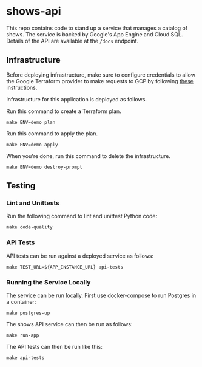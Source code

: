 # shows-api

This repo contains code to stand up a service that manages a catalog of shows. The service is backed by Google's App 
Engine and Cloud SQL. Details of the API are available at the `/docs` endpoint.

## Infrastructure

Before deploying infrastructure, make sure to configure credentials to allow the Google Terraform provider to make
requests to GCP by following [these](https://registry.terraform.io/providers/hashicorp/google/latest/docs/guides/getting_started#adding-credentials)
instructions.

Infrastructure for this application is deployed as follows.

Run this command to create a Terraform plan.
```
make ENV=demo plan
```

Run this command to apply the plan.
```
make ENV=demo apply
```

When you're done, run this command to delete the infrastructure.
```
make ENV=demo destroy-prompt
```

## Testing

### Lint and Unittests

Run the following command to lint and unittest Python code:
```
make code-quality
```

### API Tests

API tests can be run against a deployed service as follows:
```
make TEST_URL=${APP_INSTANCE_URL} api-tests
```

### Running the Service Locally

The service can be run locally. First use docker-compose to run Postgres in a container:
```
make postgres-up
```

The shows API service can then be run as follows:
```
make run-app
```

The API tests can then be run like this:
```
make api-tests
```
